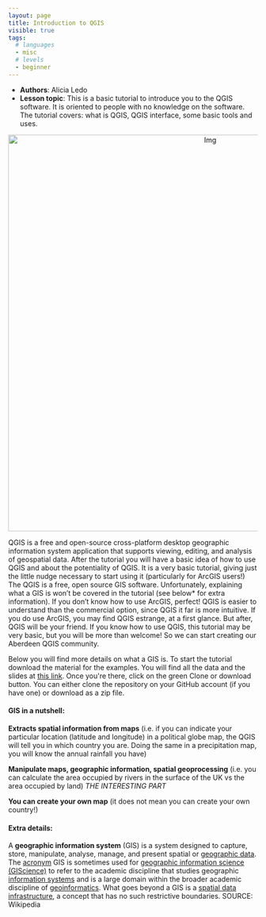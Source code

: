 ```yaml
---
layout: page
title: Introduction to QGIS
visible: true
tags:
  # languages
  - misc
  # levels
  - beginner
---
```

<!-- change visible to true if you want it on the site -->
<!-- remove any tags listed above that are not relevant -->

 - **Authors**: Alicia Ledo
 - **Lesson topic**: This is a basic tutorial to introduce you to the QGIS software. It is oriented to people with no knowledge on the software. The tutorial covers: what is QGIS, QGIS interface, some basic tools and uses.

<center><img src="../qgis-logo-new.png" alt="Img" style="width: 800px;"/></center>

QGIS is a free and open-source cross-platform desktop geographic information system application that supports viewing, editing, and analysis of geospatial data.
After the tutorial you will have a basic idea of how to use QGIS and about the potentiality of QGIS. It is a very basic tutorial, giving just the little nudge necessary to start using it (particularly for ArcGIS users!) The QGIS is a free, open source GIS software. Unfortunately, explaining what a GIS is won’t be covered in the tutorial (see below* for extra information). If you don’t know how to use ArcGIS, perfect! QGIS is easier to understand than the commercial option, since QGIS it far is more intuitive. If you do use ArcGIS, you may find QGIS estrange, at a first glance. But after, QGIS will be your friend. If you know how to use QGIS, this tutorial may be very basic, but you will be more than welcome! So we can start creating our Aberdeen QGIS community.

Below you will find more details on what a GIS is. To start the tutorial download the material for the examples. You will find all the data and the slides at [this link](https://github.com/AberdeenStudyGroup/SG-T8-QGIS). Once you're there, click on the green Clone or download button. You can either clone the repository on your GitHub account (if you have one) or download as a zip file. 

#### GIS in a nutshell:
**Extracts spatial information from maps** (i.e. if you can indicate your particular location (latitude and longitude) in a political globe map, the QGIS will tell you in which country you are. Doing the same in a precipitation map, you will know the annual rainfall you have)

**Manipulate maps, geographic information, spatial geoprocessing** (i.e. you can calculate the area occupied by rivers in the surface of the UK vs the area occupied by land) *THE INTERESTING PART*

**You can create your own map** (it does not mean you can create your own country!)

#### Extra details:
[](https://en.wikipedia.org/wiki/Geographic_information_system)
A **geographic information system** (GIS) is a system designed to capture, store, manipulate, analyse, manage, and present spatial or [geographic data](https://en.wikipedia.org/wiki/Geographic_data_and_information). The [acronym](https://en.wikipedia.org/wiki/Acronym) GIS is sometimes used for [geographic information science (GIScience)](https://en.wikipedia.org/wiki/Geographic_information_science) to refer to the academic discipline that studies geographic [information systems](https://en.wikipedia.org/wiki/Information_system) and is a large domain within the broader academic discipline of [geoinformatics](https://en.wikipedia.org/wiki/Geoinformatics). What goes beyond a GIS is a [spatial data infrastructure](https://en.wikipedia.org/wiki/Spatial_data_infrastructure), a concept that has no such restrictive boundaries. SOURCE: Wikipedia
